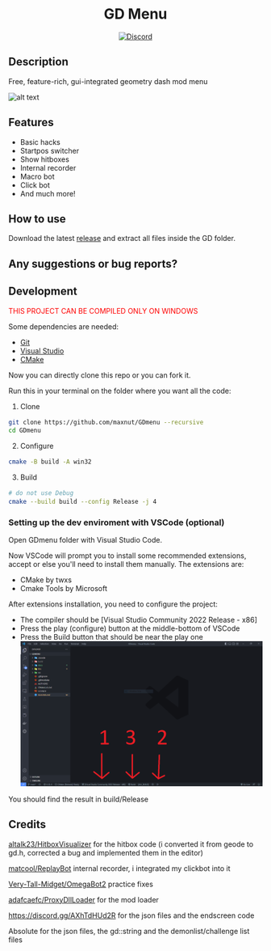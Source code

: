 <div align="center">
  
# GD Menu

[![Discord](https://img.shields.io/badge/Discord-white?style=flat&logo=discord)](https://discord.gg/nbDjEg7SSU)
</div>

## Description

Free, feature-rich, gui-integrated geometry dash mod menu

![alt text](https://media.discordapp.net/attachments/587598582308143125/1064198417804431491/20230115160755_1.jpg)

## Features

* Basic hacks
* Startpos switcher
* Show hitboxes
* Internal recorder
* Macro bot
* Click bot
* And much more!

## How to use

Download the latest [release](https://github.com/maxnut/GDmenu/releases/latest) and extract all files inside the GD folder.

## Any suggestions or bug reports?

## Development

<span style="color:red">THIS PROJECT CAN BE COMPILED ONLY ON WINDOWS</span>

Some dependencies are needed:
* [Git](https://git-scm.com/)
* [Visual Studio](https://visualstudio.microsoft.com/)
* [CMake](https://cmake.org/)

Now you can directly clone this repo or you can fork it.

Run this in your terminal on the folder where you want all the code:

1. Clone
```bash
git clone https://github.com/maxnut/GDmenu --recursive
cd GDmenu
```

2. Configure
```bash
cmake -B build -A win32
```

3. Build

```bash
# do not use Debug
cmake --build build --config Release -j 4
```

### Setting up the dev enviroment with VSCode (optional)

Open GDmenu folder with Visual Studio Code.

Now VSCode will prompt you to install some recommended extensions, accept or else you'll need to install them manually.
The extensions are:
* CMake by twxs
* Cmake Tools by Microsoft

After extensions installation, you need to configure the project:
* The compiler should be [Visual Studio Community 2022 Release - x86]
* Press the play (configure) button at the middle-bottom of VSCode
* Press the Build button that should be near the play one 
![alt text](/docs/img/vscode_config.png)

You should find the result in build/Release

## Credits

[altalk23/HitboxVisualizer](https://github.com/altalk23/HitboxVisualizer) for the hitbox code (i converted it from geode to gd.h, corrected a bug and implemented them in the editor)

[matcool/ReplayBot](https://github.com/matcool/ReplayBot) internal recorder, i integrated my clickbot into it

[Very-Tall-Midget/OmegaBot2](https://github.com/Very-Tall-Midget/OmegaBot2) practice fixes

[adafcaefc/ProxyDllLoader](https://github.com/adafcaefc/ProxyDllLoader) for the mod loader

https://discord.gg/AXhTdHUd2R for the json files and the endscreen code

Absolute for the json files, the gd::string and the demonlist/challenge list files
